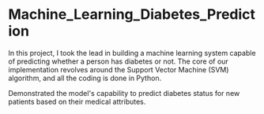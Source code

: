# Machine_Learning_Diabetes_Prediction

In this project, I took the lead in building a machine learning system capable of predicting whether a person has diabetes or not. The core of our implementation revolves around the Support Vector Machine (SVM) algorithm, and all the coding is done in Python.

Demonstrated the model's capability to predict diabetes status for new patients based on their medical attributes.
